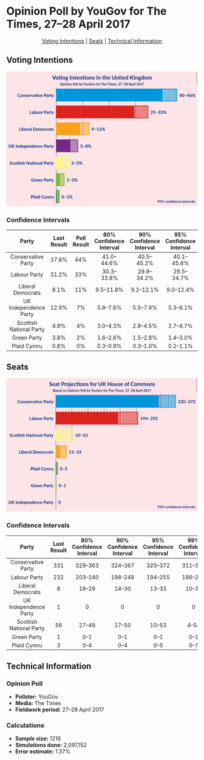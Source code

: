 # Opinion Poll by YouGov for The Times, 27–28 April 2017

<p align="center"><a href="#voting-intentions">Voting Intentions</a> | <a href="#seats">Seats</a> | <a href="#technical-information">Technical Information</a></p>

## Voting Intentions

![Graph with voting intentions not yet produced](2017-04-28-YouGov.png "Voting Intentions")

### Confidence Intervals

| Party | Last Result | Poll Result | 80% Confidence Interval | 90% Confidence Interval | 95% Confidence Interval | 99% Confidence Interval |
|:-----:|:-----------:|:-----------:|:-----------------------:|:-----------------------:|:-----------------------:|:-----------------------:|
| Conservative Party | 37.8% | 44% | 41.0–44.6% |40.5–45.2% |40.1–45.6% |39.2–46.5% |
| Labour Party | 31.2% | 33% | 30.3–33.8% |29.9–34.2% |29.5–34.7% |28.7–35.5% |
| Liberal Democrats | 8.1% | 11% | 9.5–11.8% |9.2–12.1% |9.0–12.4% |8.5–13.0% |
| UK Independence Party | 12.9% | 7% | 5.8–7.6% |5.5–7.9% |5.3–8.1% |5.0–8.6% |
| Scottish National Party | 4.9% | 4% | 3.0–4.3% |2.8–4.5% |2.7–4.7% |2.4–5.1% |
| Green Party | 3.8% | 2% | 1.6–2.6% |1.5–2.8% |1.4–3.0% |1.2–3.3% |
| Plaid Cymru | 0.6% | 0% | 0.3–0.9% |0.3–1.0% |0.2–1.1% |0.2–1.3% |

## Seats

![Graph with seats not yet produced](2017-04-28-YouGov-seats.png "Seats")

### Confidence Intervals

| Party | Last Result | 80% Confidence Interval | 90% Confidence Interval | 95% Confidence Interval | 99% Confidence Interval |
|:-----:|:-----------:|:-----------------------:|:-----------------------:|:-----------------------:|:-----------------------:|
| Conservative Party | 331 | 329–363 |324–367 |320–372 |311–380 |
| Labour Party | 232 | 203–240 |198–248 |194–255 |186–269 |
| Liberal Democrats | 8 | 16–29 |14–30 |13–33 |10–39 |
| UK Independence Party | 1 | 0 |0 |0 |0 |
| Scottish National Party | 56 | 27–49 |17–50 |10–53 |4–54 |
| Green Party | 1 | 0–1 |0–1 |0–1 |0–1 |
| Plaid Cymru | 3 | 0–4 |0–4 |0–5 |0–7 |

## Technical Information

### Opinion Poll

+ **Pollster:** YouGov
+ **Media:** The Times
+ **Fieldwork period:** 27–28 April 2017

### Calculations

+ **Sample size:** 1216
+ **Simulations done:** 2,097,152
+ **Error estimate:** 1.37%

